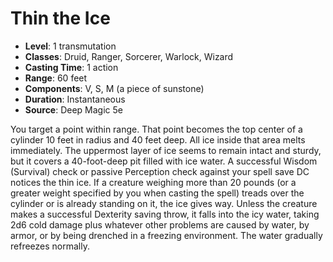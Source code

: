 # Thin the Ice

- **Level**: 1 transmutation
- **Classes**: Druid, Ranger, Sorcerer, Warlock, Wizard
- **Casting Time**: 1 action
- **Range**: 60 feet
- **Components**: V, S, M (a piece of sunstone)
- **Duration**: Instantaneous
- **Source**: Deep Magic 5e

You target a point within range. That point becomes the top center of a cylinder 10 feet in radius and 40 feet deep. All ice inside that area melts immediately. The uppermost layer of ice seems to remain intact and sturdy, but it covers a 40-foot-deep pit filled with ice water. A successful Wisdom (Survival) check or passive Perception check against your spell save DC notices the thin ice. If a creature weighing more than 20 pounds (or a greater weight specified by you when casting the spell) treads over the cylinder or is already standing on it, the ice gives way. Unless the creature makes a successful Dexterity saving throw, it falls into the icy water, taking 2d6 cold damage plus whatever other problems are caused by water, by armor, or by being drenched in a freezing environment. The water gradually refreezes normally.

